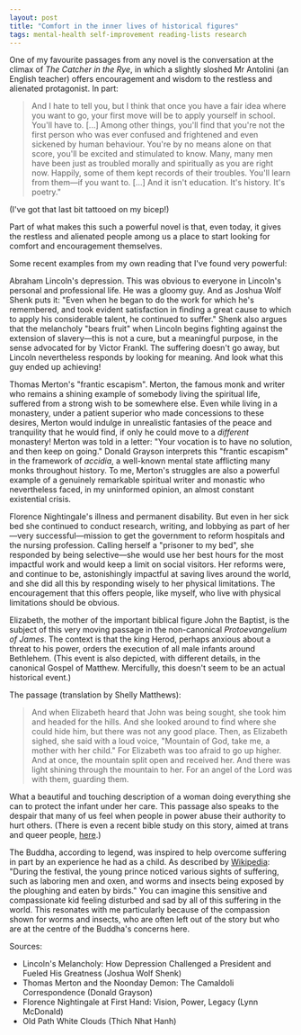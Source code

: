 ```yaml
---
layout: post
title: "Comfort in the inner lives of historical figures"
tags: mental-health self-improvement reading-lists research
---
```


One of my favourite passages from any novel is the conversation at the climax of *The Catcher in the Rye*, in which a slightly sloshed Mr Antolini (an English teacher) offers encouragement and wisdom to the restless and alienated protagonist. In part:

> And I hate to tell you, but I think that once you have a fair idea where you want to go, your first move will be to apply yourself in school. You'll have to. [...] Among other things, you'll find that you're not the first person who was ever confused and frightened and even sickened by human behaviour. You're by no means alone on that score, you'll be excited and stimulated to know. Many, many men have been just as troubled morally and spiritually as you are right now. Happily, some of them kept records of their troubles. You'll learn from them—if you want to. [...] And it isn't education. It's history. It's poetry."

(I've got that last bit tattooed on my bicep!)

Part of what makes this such a powerful novel is that, even today, it gives the restless and alienated people among us a place to start looking for comfort and encouragement themselves.

Some recent examples from my own reading that I've found very powerful:

Abraham Lincoln's depression. This was obvious to everyone in Lincoln's personal and professional life. He was a gloomy guy. And as Joshua Wolf Shenk puts it: "Even when he began to do the work for which he's remembered, and took evident satisfaction in finding a great cause to which to apply his considerable talent, he continued to suffer." Shenk also argues that the melancholy "bears fruit" when Lincoln begins fighting against the extension of slavery—this is not a cure, but a meaningful purpose, in the sense advocated for by Victor Frankl. The suffering doesn't go away, but Lincoln nevertheless responds by looking for meaning. And look what this guy ended up achieving!

Thomas Merton's "frantic escapism". Merton, the famous monk and writer who remains a shining example of somebody living the spiritual life, suffered from a strong wish to be somewhere else. Even while living in a monastery, under a patient superior who made concessions to these desires, Merton would indulge in unrealistic fantasies of the peace and tranquility that he would find, if only he could move to a *different* monastery! Merton was told in a letter: "Your vocation is to have no solution, and then keep on going." Donald Grayson interprets this "frantic escapism" in the framework of *accidia*, a well-known mental state afflicting many monks throughout history. To me, Merton's struggles are also a powerful example of a genuinely remarkable spiritual writer and monastic who nevertheless faced, in my uninformed opinion, an almost constant existential crisis.

Florence Nightingale's illness and permanent disability. But even in her sick bed she continued to conduct research, writing, and lobbying as part of her—very successful—mission to get the government to reform hospitals and the nursing profession. Calling herself a "prisoner to my bed", she responded by being selective—she would use her best hours for the most impactful work and would keep a limit on social visitors. Her reforms were, and continue to be, astonishingly impactful at saving lives around the world, and she did all this by responding wisely to her physical limitations. The encouragement that this offers people, like myself, who live with physical limitations should be obvious.

Elizabeth, the mother of the important biblical figure John the Baptist, is the subject of this very moving passage in the non-canonical *Protoevangelium of James*. The context is that the king Herod, perhaps anxious about a threat to his power, orders the execution of all male infants around Bethlehem. (This event is also depicted, with different details, in the canonical Gospel of Matthew. Mercifully, this doesn't seem to be an actual historical event.)

The passage (translation by Shelly Matthews):

> And when Elizabeth heard that John was being sought, she took him and headed for the hills. And she looked around to find where she could hide him, but there was not any good place. Then, as Elizabeth sighed, she said with a loud voice, "Mountain of God, take me, a mother with her child." For Elizabeth was too afraid to go up higher. And at once, the mountain split open and received her. And there was light shining through the mountain to her. For an angel of the Lord was with them, guarding them.

What a beautiful and touching description of a woman doing everything she can to protect the infant under her care. This passage also speaks to the despair that many of us feel when people in power abuse their authority to hurt others. (There is even a recent bible study on this story, aimed at trans and queer people, [here](https://youtube.com/watch?v=LXEb-7qllmc).)

The Buddha, according to legend, was inspired to help overcome suffering in part by an experience he had as a child. As described by [Wikipedia](https://en.wikipedia.org/wiki/Miracles_of_Gautama_Buddha): "During the festival, the young prince noticed various sights of suffering, such as laboring men and oxen, and worms and insects being exposed by the ploughing and eaten by birds." You can imagine this sensitive and compassionate kid feeling disturbed and sad by all of this suffering in the world. This resonates with me particularly because of the compassion shown for worms and insects, who are often left out of the story but who are at the centre of the Buddha's concerns here.

Sources:

- Lincoln's Melancholy: How Depression Challenged a President and Fueled His Greatness (Joshua Wolf Shenk)
- Thomas Merton and the Noonday Demon: The Camaldoli Correspondence (Donald Grayson)
- Florence Nightingale at First Hand: Vision, Power, Legacy (Lynn McDonald)
- Old Path White Clouds (Thich Nhat Hanh)
